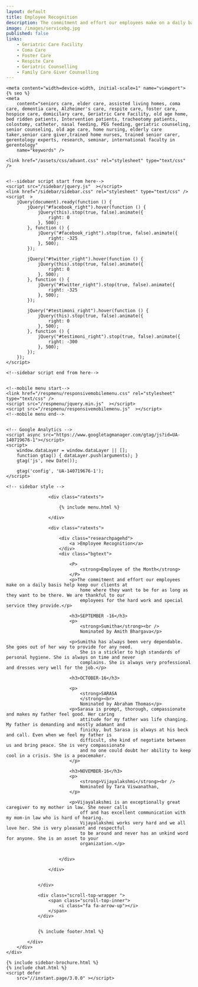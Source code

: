 ```yaml
---
layout: default
title: Employee Recognition
description: The commitment and effort our employees make on a daily basis help keep our clients at home where they want to be for as long as they want to be there. We are thankful to our employees for the hard work and special service they provide. They hae made Advantage Seniors one of the best elder care services in bangalore.
image: /images/servicebg.jpg
published: false
links:
    - Geriatric Care Facility
    - Coma Care
    - Foster Care
    - Respite Care
    - Geriatric Counselling
    - Family Care Giver Counselling
---
```



<head>
    <meta content="text/html; charset=utf-8" http-equiv="Content-Type" />
  <link rel="shortcut icon" href="/images/favicon.ico" type="image/x-icon">
  <link rel="icon" href="/images/favicon.ico" type="image/x-icon">

    <meta content="width=device-width, initial-scale=1" name="viewport">
    {% seo %}
    <meta
        content="seniors care, elder care, assisted living homes, coma care, dementia care, Alzheimer's care, respite care, foster care, hospice care, domicilary care, Geriatric Care Facility, old age home, bed ridden patients, Intervention patients, tracheotomy patients, colostomy, catheter, nasal feeding, PEG feeding, geriatric counseling, senior counseling, old age care, home nursing, elderly care taker,senior care giver,trained home nurses, trained senior carer, gerentology experts, research, seminar, international faculty in gerentology"
        name="keywords" />

    <link href="/assets/css/advant.css" rel="stylesheet" type="text/css" />


    <!--sidebar script start from here-->
    <script src="/sidebar/jquery.js"  ></script>
    <link href="/sidebar/sidebar.css" rel="stylesheet" type="text/css" />
    <script  >
        jQuery(document).ready(function () {
            jQuery("#facebook_right").hover(function () {
                jQuery(this).stop(true, false).animate({
                    right: 0
                }, 500);
            }, function () {
                jQuery("#facebook_right").stop(true, false).animate({
                    right: -325
                }, 500);
            });

            jQuery("#twitter_right").hover(function () {
                jQuery(this).stop(true, false).animate({
                    right: 0
                }, 500);
            }, function () {
                jQuery("#twitter_right").stop(true, false).animate({
                    right: -325
                }, 500);
            });

            jQuery("#testimoni_right").hover(function () {
                jQuery(this).stop(true, false).animate({
                    right: 0
                }, 500);
            }, function () {
                jQuery("#testimoni_right").stop(true, false).animate({
                    right: -300
                }, 500);
            });
        });
    </script>

    <!--sidebar script end from here-->

    
    <!--mobile menu start-->
    <link href="/respmenu/responsivemobilemenu.css" rel="stylesheet" type="text/css" />
    <script src="/respmenu/jquery.min.js"  ></script>
    <script src="/respmenu/responsivemobilemenu.js"  ></script>
    <!--mobile menu end-->

    
    <!-- Google Analytics -->
    <script async src="https://www.googletagmanager.com/gtag/js?id=UA-140719676-1"></script>
    <script>
        window.dataLayer = window.dataLayer || [];
        function gtag() { dataLayer.push(arguments); }
        gtag('js', new Date());

        gtag('config', 'UA-140719676-1');
    </script>

    <!-- sidebar style -->
  <!-- sidebar style -->
  <style>
  .newformbord {
    font-family: Verdana, Arial, Helvetica, sans-serif;
    border: 1px solid #99CC00;
    font-size: 11px;
    line-height: 20px;
    font-weight: normal;
    color: #333333;
    text-decoration: none;
    height: 20px;
    width: 138px;
  }

  .blacktext {
    font-family: Arial;
    font-size: 12px;
    line-height: 18px;
    font-weight: normal;
    color: #666666;
    text-decoration: none;
  }

  .gren {
    font-family: Arial;
    font-size: 0.8rem;
    line-height: 18px;
    font-weight: normal;
    color: #009900;
    text-decoration: none;
  }

  .p-2 {
    padding: 0.5rem 1rem;
  }

  .contact-card p {
    margin: 0 !important;
    font-size: 0.9rem;
    line-height: 1.2;
  }

  .contact-card h3 {
    margin: 0 !important;
    font-weight: bold;
    padding-bottom: 0.5rem;
  }

  .e-broch {
    position: static !important;
  }

  #facebook_right, #twitter_right {
    top: 15%; 
    right: -325px; 
    border: 1px solid #822206;
  }
</style>
</head>

<body>
    <div id="servicebg">
        <div id="foot">
            <div id="fix">
                <div id="actual">

                    <div class="ratexts">

                        {% include menu.html %}

                    </div>

                    <div class="ratexts">

                        <div class="researchpagehd">
                            <a >Employee Recognition</a>
                        </div>
                        <div class="bgtext">

                            <P>
                                <strong>Employee of the Month</strong>
                            </P>
                            <p>The commitment and effort our employees make on a daily basis help keep our clients at
                                home where they want to be for as long as they want to be there. We are thankful to our
                                employees for the hard work and special service they provide.</p>

                            <h3>SEPTEMBER -16</h3>
                            <p>
                                <strong>Sumitha</strong><br />
                                Nominated by Amith Bhargava</p>

                            <p>Sumitha has always been very dependable. She goes out of her way to provide for any need.
                                She is a stickler to high standards of personal hygiene. She is always on time and never
                                complains. She is always very professional and dresses very well for the job.</p>

                            <h3>OCTOBER-16</h3>

                            <p>
                                <strong>SARASA
                                </strong><br>
                                Nominated by Abraham Thomas</p>
                            <p>Sarasa is prompt, thorough, compassionate and makes my father feel good. Her caring
                                attitude for my father was life changing. My father is demanding and mostly adamant and
                                finicky, but Sarasa is always at his beck and call. Even when we feel my father is
                                difficult, she kind of negotiate between us and bring peace. She is very compassionate
                                and no one could doubt her ability to keep cool in a crisis. She is a peacemaker.
                            </p>

                            <h3>NOVEMBER-16</h3>
                            <p>
                                <strong>Vijayalakshmi</strong><br />
                                Nominated by Tara Viswanathan,
                            </p>

                            <p>Vijayalakshmi is an exceptionally great caregiver to my mother in law. She never calls
                                off and has excellent communication with my mom-in law who is hard of hearing.
                                Vijayalakshmi works very hard and we all love her. She is very pleasant and respectful
                                to be around and never has an unkind word for anyone. She is an asset to your
                                organization.</p>


                        </div>

                    </div>


                </div>

                <div class="scroll-top-wrapper ">
                    <span class="scroll-top-inner">
                        <i class="fa fa-arrow-up"></i>
                    </span>
                </div>


                {% include footer.html %}

            </div>
        </div>
    </div>

    {% include sidebar-brochure.html %}
    {% include chat.html %}
    <script defer 
        src="//instant.page/3.0.0" ></script>
</body>
